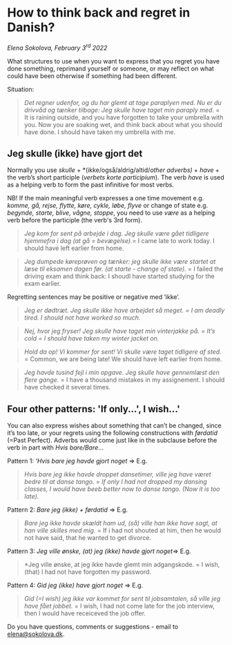 # How to think back and regret in Danish? 

*Elena Sokolova, February 3<sup>rd</sup> 2022*

What structures to use when you want to express that you regret you have done something, reprimand yourself or someone, or may reflect on what could have been otherwise if something had been different. 

Situation:

> *Det regner udenfor, og du har glemt at tage paraplyen med. Nu er du drivvåd og tænker tilbage: Jeg skulle have taget min paraply med*. = It is raining outside, and you have forgotten to take your umbrella with you. Now you are soaking wet, and think back about what you should have done. I should have taken my umbrella with me. 

## Jeg skulle (ikke) have gjort det

Normally you use *skulle* +  *(ikke/også/aldrig/altid/*other adverbs)* + *have* + the verb’s short participle (*verbets korte participium*). 
The verb *have* is used as a helping verb to form the past infinitive for most verbs. 

NB! If the main meaningful verb expresses a one time movement e.g. *komme, gå, rejse, flytte, køre, cykle, løbe, flyve* or change of state e.g. *begynde, starte, blive, vågne, stoppe*, you need to use *være* as a helping verb before the participle (the verb's 3rd form). 

> *Jeg kom for sent på arbejde i dag. Jeg skulle være gået tidligere hjemmefra i dag (at gå = bevægelse).*= I came late to work today. I should have left earlier from home. 

> *Jeg dumpede køreprøven og tænker: jeg skulle ikke være startet at læse til eksamen dagen før. (at starte - change of state).* = I failed the driving exam and think back: I shoudl have started studying for the exam earlier. 

Regretting sentences may be positive or negative med ‘ikke’.
> *Jeg er dødtræt. Jeg skulle ikke have arbejdet så meget. = I am deadly tired. I should not have worked so much.*

> *Nej, hvor jeg fryser! Jeg skulle have taget min vinterjakke på. = It’s cold = I should have taken my winter jacket on.*

> *Hold da op! Vi kommer for sent! Vi skulle være taget tidligere af sted.* = Common, we are being late! We should have left earlier from home. 

> *Jeg havde tusind fejl i min opgave. Jeg skulle have gennemlæst den flere gange.* = I have a thousand mistakes in my assignement. I should have checked it several times. 
 
## Four other patterns: 'If only...', I wish...'

You can also express wishes about something that can’t be changed, since it’s too late, or your regrets using the following constructions with *førdatid* (=Past Perfect). Adverbs would come just like in the subclause before the verb in part with *Hvis bare/Bare*... 

Pattern 1: *‘Hvis bare jeg havde gjort noget* => 
E.g. 
> *Hvis bare jeg ikke havde droppet dansetimer, ville jeg have været bedre til at danse tango. = If only I had not dropped my dansing classes, I would have beeb better now to danse tango. (Now it is too late).* 

Pattern 2: *Bare jeg (ikke) + førdatid* => 
E.g. 
> *Bare jeg ikke havde skældt ham ud, (så) ville han ikke have sagt, at han ville skilles med mig.* = If i had not shouted at him, then he would not have said, that he wanted to get divorce. 

Pattern 3: *Jeg ville ønske, (at) jeg (ikke) havde gjort noget*=> 
E.g. 

> *Jeg ville ønske, at jeg ikke havde glemt min adgangskode. = I wish, (that) I had not have forgotten my password. 

Pattern 4: *Gid jeg (ikke) have gjort noget* => 
E.g.
> *Gid (=I wish) jeg ikke var kommet for sent til jobsamtalen, så ville jeg have fået jobbet.* = I wish, I had not come late for the job interview, then I would have receiceved the job offer.  

Do you have questions, comments or suggestions - email to [elena@sokolova.dk](mailto:elena@sokolova.dk). 

   <script async data-uid="135a810818" src="https://fantastic-artisan-8379.ck.page/135a810818/index.js"></script>

 

